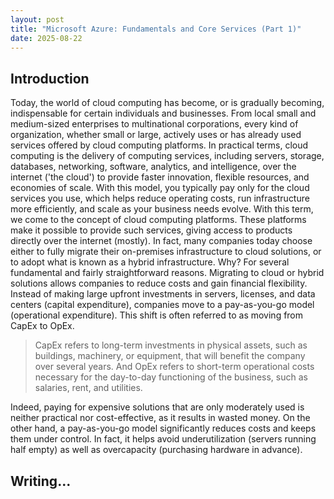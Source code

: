 ```yaml
---
layout: post
title: "Microsoft Azure: Fundamentals and Core Services (Part 1)"
date: 2025-08-22
---
```


## Introduction

Today, the world of cloud computing has become, or is gradually becoming, indispensable for certain individuals and businesses. From local small and medium-sized enterprises to multinational corporations, every kind of organization, whether small or large, actively uses or has already used services offered by cloud computing platforms. In practical terms, cloud computing is the delivery of computing services, including servers, storage, databases, networking, software, analytics, and intelligence, over the internet ('the cloud') to provide faster innovation, flexible resources, and economies of scale. With this model, you typically pay only for the cloud services you use, which helps reduce operating costs, run infrastructure more efficiently, and scale as your business needs evolve. With this term, we come to the concept of cloud computing platforms. These platforms make it possible to provide such services, giving access to products directly over the internet (mostly). In fact, many companies today choose either to fully migrate their on-premises infrastructure to cloud solutions, or to adopt what is known as a hybrid infrastructure. Why? For several fundamental and fairly straightforward reasons. Migrating to cloud or hybrid solutions allows companies to reduce costs and gain financial flexibility. Instead of making large upfront investments in servers, licenses, and data centers (capital expenditure), companies move to a pay-as-you-go model (operational expenditure). This shift is often referred to as moving from CapEx to OpEx.

> CapEx refers to long-term investments in physical assets, such as buildings, machinery, or equipment, that will benefit the company over several years. And OpEx refers to short-term operational costs necessary for the day-to-day functioning of the business, such as salaries, rent, and utilities.

Indeed, paying for expensive solutions that are only moderately used is neither practical nor cost-effective, as it results in wasted money. On the other hand, a pay-as-you-go model significantly reduces costs and keeps them under control. In fact, it helps avoid underutilization (servers running half empty) as well as overcapacity (purchasing hardware in advance).

## Writing...
